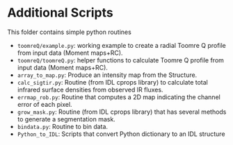 # Additional Scripts

This folder contains simple python routines

* `toomreQ/example.py`: working example to create a radial Toomre Q profile from input data (Moment maps+RC).
* `toomreQ/toomreQ.py`: helper functions to calculate Toomre Q profile from input data (Moment maps+RC).
* `array_to_map.py`: Produce an intensity map from the Structure.  
* `calc_sigtir.py`: Routine (from IDL cprops library) to calculate total infrared surface densities from observed IR fluxes.
* `errmap_rob.py`: Routine that computes a 2D map indicating the channel error of each pixel.
* `grow_mask.py`: Routine (from IDL cprops library) that has several methods to generate a segmentation mask.
* `bindata.py`: Routine to bin data.
* `Python_to_IDL`: Scripts that convert Python dictionary to an IDL structure

